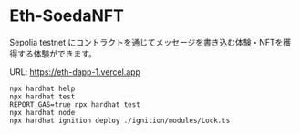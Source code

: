 # Eth-SoedaNFT

Sepolia testnet にコントラクトを通じてメッセージを書き込む体験・NFTを獲得する体験ができます。

URL:
https://eth-dapp-1.vercel.app

```shell
npx hardhat help
npx hardhat test
REPORT_GAS=true npx hardhat test
npx hardhat node
npx hardhat ignition deploy ./ignition/modules/Lock.ts
```
